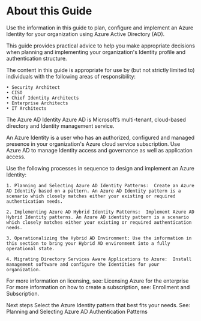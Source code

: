 # About this Guide

Use the information in this guide to plan, configure and implement an Azure Identity for your organization using Azure Active Directory (AD). 

This guide provides practical advice to help you make appropriate decisions when planning and implementing your organization's Identity profile and authentication structure. 

The content in this guide is appropriate for use by (but not strictly limited to) individuals with the following areas of responsibility:

	• Security Architect
	• CISO
	• Chief Identity Architects
	• Enterprise Architects 
	• IT Architects 



The Azure AD Identity
Azure AD is Microsoft’s multi-tenant, cloud-based directory and Identity management service. 

An Azure Identity is a user who has an authorized, configured and managed presence in your organization's Azure cloud service subscription. Use Azure AD to manage Identity access and governance as well as application access.

Use the following processes in sequence to design and implement an Azure Identity:

	1. Planning and Selecting Azure AD Identity Patterns:  Create an Azure AD Identity based on a pattern. An Azure AD Identity pattern is a scenario which closely matches either your existing or required authentication needs. 
	
	2. Implementing Azure AD Hybrid Identity Patterns:  Implement Azure AD Hybrid Identity patterns. An Azure AD identity pattern is a scenario which closely matches either your existing or required authentication needs.  

	3. Operationalizing the Hybrid AD Environment: Use the information in this section to bring your Hybrid AD environment into a fully operational state.
	
	4. Migrating Directory Services Aware Applications to Azure:  Install management software and configure the Identities for your organization.


For more information on licensing, see:  Licensing Azure for the enterprise
For more information on how to create a subscription, see: Enrollment and Subscription.



Next steps
Select the Azure Identity pattern that best fits your needs. See: Planning and Selecting Azure AD Authentication Patterns


